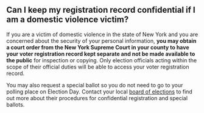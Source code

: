 ## Can I keep my registration record confidential if I am a domestic violence victim?  

If you are a victim of domestic violence in the state of New York and you are concerned about the security of your personal information, **you may obtain a court order from the New York Supreme Court in your county to have your voter registration record kept separate and not be made available to the public** for inspection or copying. Only election officials acting within the scope of their official duties will be able to access your voter registration record.  

You may also request a special ballot so you do not need to go to your polling place on Election Day. Contact your local [board of elections](http://www.elections.ny.gov/CountyBoards.html) to find out more about their procedures for confidential registration and special ballots.  